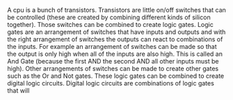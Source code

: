 A cpu is a bunch of transistors. Transistors are little on/off switches that can be controlled (these are created by combining different kinds of silicon together). Those switches can be combined to create logic gates. Logic gates are an arrangement of switches that have inputs and outputs and with the right arrangement of switches the outputs can react to combinations of the inputs. For example an arrangement of switches can be made so that the output is only high when all of the inputs are also high. This is called an And Gate (because the first AND the second AND all other inputs must be high). Other arrangements of switches can be made to create other gates such as the Or and Not gates. These logic gates can be combined to create digital logic circuits. Digital logic circuits are combinations of logic gates that will
